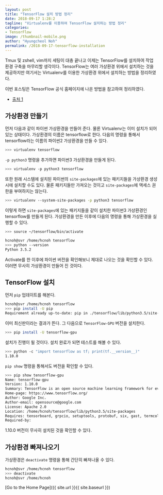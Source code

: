 ```yaml
---
layout: post
title: "TensorFlow 설치 방법 정리"
date: 2018-09-17 1:28:2
tagline: "Virtualenv를 이용하여 TensorFlow 설치하는 방법 정리"
categories:
- TensorFlow
image: /thumbnail-mobile.png
author: "Hyungcheol Noh"
permalink: /2018-09-17-tensorflow-installation
---
```


Tmux 및 zshell, vim까지 세팅이 대충 끝나고 이제는 TensorFlow를 설치하여 작업 환경 구축을 마무리할 생각이다. TensorFlow는 여러 가상환경 위에서 설치하는 것을 제공하지만 여기서는 Virtualenv를 이용한 가상환경 위에서 설치하는 방법을 정리하였다.

이번 포스팅은 TensorFlow 공식 홈페이지에 나온 방법을 참고하여 정리하였다.
- [출처 1](https://www.tensorflow.org/install/install_linux#InstallingVirtualenv)

## 가상환경 만들기
먼저 다음과 같이 파이썬 가상환경을 만들어 준다. 물론 Virtualenv는 이미 설치가 되어있는 상태이다. 가상환경의 이름은 tensorflow로 한다. 다음의 명령을 통해서 tensorflow라는 이름의 파이썬2 가상환경을 만들 수 있다.

```bash
>>> virtualenv tensorflow
```

`-p python3` 명령을 추가하면 파이썬3 가상환경을 만들게 된다.

```bash
>>> virtualenv -p python3 tensorflow
```

또한 원래 시스템에 설치된 파이썬의 `site-packages`에 있는 패키지들을 가상환경 생성 시에 설치할 수도 있다. 물론 패키지들만 가져오는 것이고 `site-packages`에 액세스 권한을 부여하지는 않는다.

```bash
>>> virtualenv --system-site-packages -p python3 tensorflow
```

이렇게 하면 `site-packages`에 있는 패키지들을 같이 설치한 파이썬3 가상환경인 tensorflow를 만들게 된다. 가상환경을 만든 이후에 다음의 명령을 통해 가상환경을 실행할 수 있다.

```bash
>>> source ~/tensorflow/bin/activate

hcnoh@svr /home/hcnoh tensorflow
>>> python --version
Python 3.5.2
```

Activate를 한 이후에 파이썬 버전을 확인해보니 제대로 나오는 것을 확인할 수 있다. 이러면 무사히 가상환경이 만들어 진 것이다.

## TensorFlow 설치
먼저 `pip` 업데이트를 해본다.

```bash
hcnoh@svr /home/hcnoh tensorflow
>>> pip install -U pip
Requirement already up-to-date: pip in ./tensorflow/lib/python3.5/site-packages (18.0)
```

이미 최신판이라는 결과가 뜬다. 그 다음으로 `TensorFlow-GPU` 버전을 설치한다.

```bash
>>> pip install -U tensorflow-gpu
```

설치가 진행이 될 것이다. 설치 완료가 되면 테스트를 해볼 수 있다.

```bash
>>> python -c "import tensorflow as tf; print(tf.__version__)"
1.10.0
```

`pip show` 명령을 통해서도 버전을 확인할 수 있다.

```bash
>>> pip show tensorflow-gpu
Name: tensorflow-gpu
Version: 1.10.0
Summary: TensorFlow is an open source machine learning framework for everyone.
Home-page: https://www.tensorflow.org/
Author: Google Inc.
Author-email: opensource@google.com
License: Apache 2.0
Location: /home/hcnoh/tensorflow/lib/python3.5/site-packages
Requires: tensorboard, grpcio, setuptools, protobuf, six, gast, termcolor, wheel, numpy, absl-py, astor
Required-by:
```

1.10.0 버전이 무사히 설치된 것을 확인할 수 있다.

## 가상환경 빠져나오기
가상환경은 `deactivate` 명령을 통해 간단히 빠져나올 수 있다.

```bash
hcnoh@svr /home/hcnoh tensorflow
>>> deactivate
hcnoh@svr /home/hcnoh
```

[Go to the Home Page]({{ site.url }}{{ site.baseurl }})
